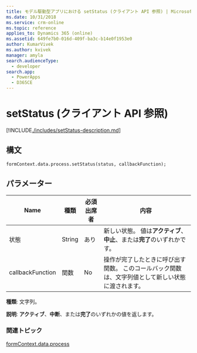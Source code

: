 ```yaml
---
title: モデル駆動型アプリにおける setStatus (クライアント API 参照) | MicrosoftDocs
ms.date: 10/31/2018
ms.service: crm-online
ms.topic: reference
applies_to: Dynamics 365 (online)
ms.assetid: 649fe7b0-016d-409f-ba3c-b14e0f1953e0
author: KumarVivek
ms.author: kvivek
manager: amyla
search.audienceType:
  - developer
search.app:
  - PowerApps
  - D365CE
---
```

# <a name="setstatus-client-api-reference"></a>setStatus (クライアント API 参照)



[!INCLUDE[./includes/setStatus-description.md](./includes/setStatus-description.md)]

## <a name="syntax"></a>構文

`formContext.data.process.setStatus(status, callbackFunction);`

## <a name="parameters"></a>パラメーター

|Name|種類​​|必須出席者|内容|
|--|--|--|--|
|状態|String|あり|新しい状態。 値は**アクティブ**、**中止**、または**完了**のいずれかです。|
|callbackFunction|関数|No|操作が完了したときに呼び出す関数。 このコールバック関数は、文字列値として新しい状態に渡されます。|

**種類**: 文字列。 

**説明**: **アクティブ**、**中断**、または**完了**のいずれかの値を返します。

### <a name="related-topics"></a>関連トピック

[formContext.data.process](../../formContext-data-process.md)
 


